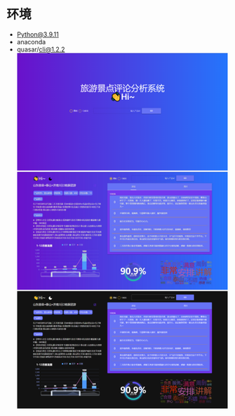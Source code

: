# 环境
- Python@3.9.11
- anaconda
- quasar/cli@1.2.2
![](./img/index.png)
![](./img/light.jpg)
![](./img/dark.png)
